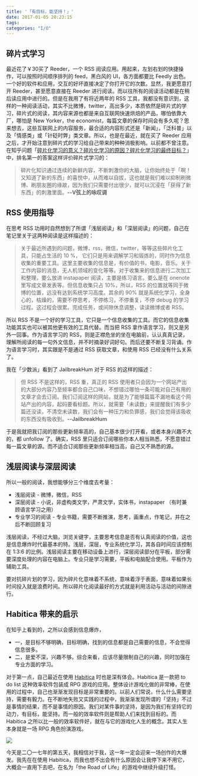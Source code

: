 ```yaml
---
title: '「有目标，能坚持！」'
date: 2017-01-05 20:23:15
tags: 
categories: "I/O"
---
```


## 碎片式学习

最近花了￥30买了 Reeder，一个 RSS 阅读应用。用起来，左划右划的快捷操作，可以按照时间顺序排列的 feed，黑白风的 UI，各方面都要比 Feedly 出色。一个好的软件和应用，交互的好坏直接决定了你打开它的次数。显然，我更愿意打开 Reeder，甚至愿意直接在 Reeder 进行阅读。而以往所有的阅读活动都是在稍后读应用中进行的。但是在我用了有将近两年的 RSS 工具，我都没有意识到，这样的一种阅读活动，其实不比微博，twitter，高出多少，本质依然是碎片式的学习，碎片式的阅读，其内容来源也都是来自互联网快速烘焙的产品，哪怕依靠大厂，哪怕是 New Yorker，the economist，每篇文章的保存时间会有多久呢？<!-- more -->思来想去，这些互联网上的内容服务，最合适的内容形式还是「新闻」，「泛科普」以及「情感类」或「针砭时弊」类文章。所以，也是在最近，就在买了 Reeder 应用之后，才开始注意到碎片式的学习给自己带来的种种消极影响。以前都不曾注意。在知乎问题「[碎片化学习的意义？碎片化学习的原因？碎片化学习的最终目标？](https://www.zhihu.com/question/20238280/answer/81597965)」中，排名第一的答案这样评价碎片式学习的：
>碎片化知识通过连续的新鲜内容，不断刺激你的大脑，让你始终处于「啊！又知道了新的东西」的喜悦中，从而难以自拔，这也就是我们难以抑制刷微博、刷朋友圈的缘故，因为我们只需要付出很少，就可以沉浸在「获得了新东西」的刺激里面。**--V弦上的咏叹调**

## RSS 使用指导

在思考 RSS 功用时自然想到了所谓「浅层阅读」和「深层阅读」的问题，自己在笔记里关于这两种阅读是这样描述的：
>关于最近所遇到的问题，微博，rss，微信，twitter，等等这些碎片化工具，只能占生活的 10 %， 它们只是用来调解学习和锻炼的，同时作为信息收集的重要工具。这里主要收集的信息是，有价值的书，电影，音乐。关于工作内容的消息，无人机领域的变化等等。对于收集来的信息进行二次加工和整理，要么放进 instapaper 阅读，主要是练习语言。要么是在 onenote 里写成文章发表等。但信息收集只占 10%，所以，RSS 的位置就等同于微博的位置，远没有达到系统学习高度。其余的 90% 就是系统化学习，全身心的，枯燥的，需要不停思考，不停练习，不停重复，不停 debug 的学习过程。这过程会很累。完成任务，或间隙休息调整，读读微博或者 RSS。

所以 RSS 不是一个好的学习工具，它只是一个信息收集的工具。而它的信息收集功能其实也可以被其他更有效的工具代替。而当把 RSS 拿作语言学习，则又是另外一回事。作为语言学习的 RSS，则是正襟危坐的坐在电脑前，认认真真记录，理解所阅读的每一句外文信息，并不时摘录好词好句。而后还要不断复习背诵。作为语言学习时，其实跟是不是通过 RSS 获取文章，和使用 RSS 已经没有什么关系了。

我在「少数派」看到了 JailbreakHum 对于 RSS 的这样的描述：
>但 RSS 不是这样的，RSS 重，真正的 RSS 使用者只会因为一个网站产出的大部分内容乃至频率都合自己口味，不想错过哪怕一条可能对自己有用的文章才会去订阅。我们订阅这样的网站，就是为了能够篇篇不漏地看这个网站产出的内容，起码要看标题。所以，就需要「未读数」来提醒我们有多少篇还没读，不清空未读数，我们会有一种压力和负罪感，我们会觉得该吸收的东西没有吸收到。**--JailbreakHum**

于是我就把我订阅的那些更新频率高的，自己基本很少打开看，或者本身兴趣不大的，都 unfollow 了。确实，RSS 里只适合订阅哪些你本人相当熟悉，不愿意错过每一篇文章的源。而不适合订阅那些更新频率相当高，自己又不熟悉的源。

## 浅层阅读与深层阅读

所以一般的阅读，我想能够分三个维度去考量：
* 浅层阅读 - 微博，微信，RSS 
* 深层阅读 - 小说，非虚构类文学，严肃文学，实体书，instapaper （有时兼顾语言学习之用）
* 专业学习的阅读 - 专业书籍，需要不断推演，思考，画重点，作笔记，并在之后不断回顾复习

浅层阅读，不经过大脑，浏览关键字，主要思考信息是否有认真阅读的价值，这也是信息爆炸时代最基本的特。浅层，深层，专业系统化学习，其各自时间应该控制在 1:3:6 的比例。浅层阅读主要在移动设备上进行，深层阅读部分在平板，部分需要深度处理的内容在电脑上。专业只是学习需要，平板和电脑配合使用。平板作为辅助工具。

要对抗碎片划的学习，因为碎片化意味着不系统，意味着浮于表面，意味着如果长时间投入就是浪费时间。所以碎片化阅读最好的方式就是利用活动与活动的间隙进行。

## Habitica 带来的启示

在知乎上看到的，之所以会感到信息爆炸，
* 一，是目标不够明确，目标明确，找到的信息都是自己需要的信息，不会觉得信息很多。
* 二，是爱不深，兴趣不够。综合来看，应该尽量限制自己的兴趣，同时加强在专业方面的学习。

对于第一点，自己最近在使用 [Habitica](https://habitica.com/) 时也是深有体会。Habitica 是一款把 to do list 这种效率软件包装成 RPG 游戏的应用。整体设计游戏化做的非常棒，在使用的过程中，自己也渐渐发现目标是非常重要的。以前人们常说，什么什么需要坚持，需要有毅力。在不断地失败又实践的过程中，我渐渐发现所谓的「坚持」不过是事情的结果，而不是事情的原因。我们对某件事的坚持，是因为我们有坚持它的动力，有目标，能坚持。而一般的效率软件则是帮助人们来找到目标的。而 Habitica 之所以比一般的效率软件好，就在与它的游戏化人生的概念。其实人生本身就是一场 RPG 角色扮演游戏。

![](https://s-media-cache-ak0.pinimg.com/564x/de/99/d3/de99d3be6709eecc9ad13f762db29cd1.jpg)

今天是二〇一七年的第五天，我相信对于我，这一年一定会迎来一场创作的大爆发。我先在在使用 Habitica，而我也想不出会有什么原因会让我停下来不用它，大概会一直用下去吧，在名为「the Road of Life」的游戏中继续升级打怪。



